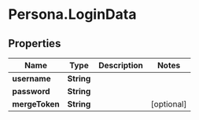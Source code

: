 # Persona.LoginData

## Properties
Name | Type | Description | Notes
------------ | ------------- | ------------- | -------------
**username** | **String** |  | 
**password** | **String** |  | 
**mergeToken** | **String** |  | [optional] 


